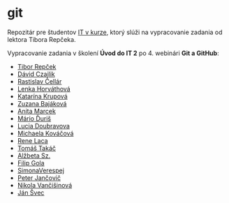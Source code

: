 # git
Repozitár pre študentov [IT v kurze](https://www.itvkurze.sk/), ktorý slúži na vypracovanie zadania od lektora Tibora Repčeka.

Vypracovanie zadania v školení **Úvod do IT 2** po 4. webinári **Git a GitHub**:

- [Tibor Repček](https://github.com/tiborepcek)
- [Dávid Czajlik](https://github.com/Cajlo89)
- [Rastislav Čellár](https://github.com/Marrr2)
- [Lenka Horváthová](https://github.com/lenkahorv)
- [Katarína Krupová](https://github.com/22kate)
- [Zuzana Bajáková](https://github.com/thezuz8)
- [Anita Marcek](https://github.com/AnitaMarcek)
- [Mário Ďuriš](https://github.com/MarioDuris)
- [Lucia Doubravova](https://github.com/LuciaDoub)
- [Michaela Kováčová](https://github.com/myshellsmith)
- [Rene Laca](https://github.com/renelaca)
- [Tomáš Takáč](https://github.com/TomTeki)
- [Alžbeta Sz.](https://github.com/BettySz)
- [Filip Gola](https://github.com/filip-gola)
- [SimonaVerespej](https://github.com/simonaverespej)
- [Peter Jančovič](https://github.com/peterjancovic)
- [Nikola Vančišinová](https://github.com/Nikola109)
- [Ján Švec](https://github.com/JanSvec)